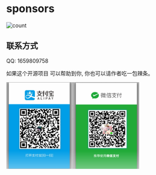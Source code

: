 # sponsors

![count](https://profile-counter.glitch.me/xxxxue-sponsors/count.svg)

## 联系方式

QQ: 1659809758

如果这个开源项目 可以帮助到你, 你也可以请作者吃一包辣条。

<img src="img/pay.png" alt="img/pay.png" style="width:70%" />
